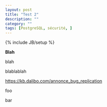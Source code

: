 ```yaml
---
layout: post
title: "Test 2"
description: ""
category: ""
tags: [PostgreSQL, sécurité, ]
---
```



{% include JB/setup %}


**Blah**

blah

blablablah

<!--more-->


<https://kb.dalibo.com/annonce_bug_replication>


foo

bar
